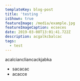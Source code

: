 ```yaml
---
templateKey: blog-post
title: 'testing '
isShown: true
featureImage: /media/example.jpg
featureImageCaption: ecseces
date: 2019-03-08T13:01:41.722Z
description: acgalkcbalcac
tags:
  - test
---
```

acalciancliancackjabka

- sacacac
- acacce
